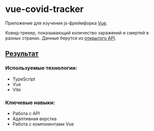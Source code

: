 # vue-covid-tracker

Приложение для изучения js-фреймфорка [Vue](https://vuejs.org/). 

Ковид-трекер, показывающий количество заражений и смертей в разных странах. Данные берутся из [открытого API](https://covid19api.com/).

## [Результат](https://avor0n.github.io/vue-covid-tracker/)

### Используемые технологии:
- TypeScript
- Vue
- Vite

### Ключевые навыки:
- Работа с API
- Адаптивная верстка
- Работа с компонентами Vue
